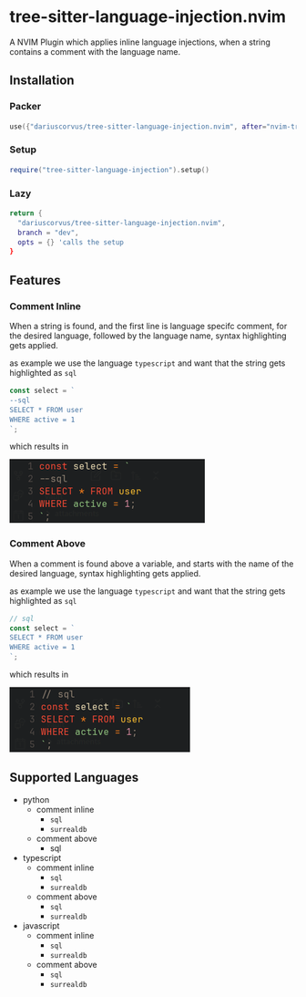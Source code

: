 # tree-sitter-language-injection.nvim

A NVIM Plugin which applies inline language injections, when a string contains a comment with the language name.

## Installation

### Packer

```lua
use({"dariuscorvus/tree-sitter-language-injection.nvim", after="nvim-treesitter"})
```

### Setup

```lua
require("tree-sitter-language-injection").setup()
```

### Lazy

```lua
return {
  "dariuscorvus/tree-sitter-language-injection.nvim",
  branch = "dev",
  opts = {} 'calls the setup
}
```

## Features

### Comment Inline

When a string is found, and the first line is language specifc comment, for the desired language, followed by the language name, syntax highlighting gets applied.

as example we use the language `typescript` and want that the string gets highlighted as `sql`

```typescript
const select = `
--sql
SELECT * FROM user
WHERE active = 1
`;
```

which results in

![typescript_inline_sql](https://raw.githubusercontent.com/DariusCorvus/DariusCorvus/main/assets/wezterm-gui_cchWP58tx2.png)

### Comment Above

When a comment is found above a variable, and starts with the name of the desired language, syntax highlighting gets applied.

as example we use the language `typescript` and want that the string gets highlighted as `sql`

```typescript
// sql
const select = `
SELECT * FROM user
WHERE active = 1
`;
```

which results in

![typescript_above_sql](https://raw.githubusercontent.com/DariusCorvus/DariusCorvus/main/assets/wezterm-gui_WDmWbPhxb9.png)

## Supported Languages

- python
  - comment inline
    - `sql`
    - `surrealdb`
  - comment above
    - sql
- typescript
  - comment inline
    - `sql`
    - `surrealdb`
  - comment above
    - `sql`
    - `surrealdb`
- javascript
  - comment inline
    - `sql`
    - `surrealdb`
  - comment above
    - `sql`
    - `surrealdb`
